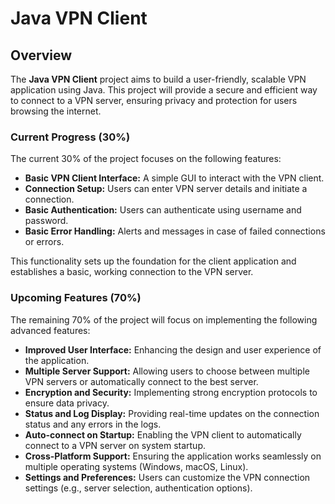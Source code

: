 # Java VPN Client

## Overview

The **Java VPN Client** project aims to build a user-friendly, scalable VPN application using Java. This project will provide a secure and efficient way to connect to a VPN server, ensuring privacy and protection for users browsing the internet.

### Current Progress (30%)

The current 30% of the project focuses on the following features:

- **Basic VPN Client Interface:** A simple GUI to interact with the VPN client.
- **Connection Setup:** Users can enter VPN server details and initiate a connection.
- **Basic Authentication:** Users can authenticate using username and password.
- **Basic Error Handling:** Alerts and messages in case of failed connections or errors.
  
This functionality sets up the foundation for the client application and establishes a basic, working connection to the VPN server.

### Upcoming Features (70%)

The remaining 70% of the project will focus on implementing the following advanced features:

- **Improved User Interface:** Enhancing the design and user experience of the application.
- **Multiple Server Support:** Allowing users to choose between multiple VPN servers or automatically connect to the best server.
- **Encryption and Security:** Implementing strong encryption protocols to ensure data privacy.
- **Status and Log Display:** Providing real-time updates on the connection status and any errors in the logs.
- **Auto-connect on Startup:** Enabling the VPN client to automatically connect to a VPN server on system startup.
- **Cross-Platform Support:** Ensuring the application works seamlessly on multiple operating systems (Windows, macOS, Linux).
- **Settings and Preferences:** Users can customize the VPN connection settings (e.g., server selection, authentication options).

